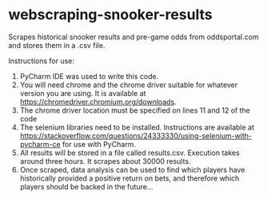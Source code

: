 # webscraping-snooker-results
Scrapes historical snooker results and pre-game odds from oddsportal.com and stores them in a .csv file.

Instructions for use:
1. PyCharm IDE was used to write this code.
2. You will need chrome and the chrome driver suitable for whatever version you are using. It is available at https://chromedriver.chromium.org/downloads.
2. The chrome driver location must be specified on lines 11 and 12 of the code
3. The selenium libraries need to be installed. Instructions are available at https://stackoverflow.com/questions/24333330/using-selenium-with-pycharm-ce for use with PyCharm.
4. All results will be stored in a file called results.csv. Execution takes around three hours. It scrapes about 30000 results.
5. Once scraped, data analysis can be used to find which players have historically provided a positive return on bets, and therefore which players should be backed in the future... 
